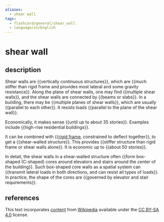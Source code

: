 ```yaml
---
aliases:
  - shear wall
tags:
  - flashcard/general/shear_wall
  - language/in/English
---
```


# shear wall

## description

Shear walls are {{vertically continuous structures}}, which are {{much stiffer than rigid frame and provides most lateral and some gravity resistance}}. Along the plane of shear walls, one may find {{multiple shear walls}}, and the shear walls are connected by {{beams or slabs}}. In a building, there may be {{multiple planes of shear walls}}, which are usually {{parallel to each other}}. It resists loads {{parallel to the plane of the shear wall}}. <!--SR:!2024-06-06,17,290!2024-06-06,17,290!2024-06-03,14,290!2024-06-02,13,270!2024-06-01,12,270!2024-06-04,15,290!2024-05-30,10,270-->

Economically, it makes sense {{until up to about 35 stories}}. Examples include {{high-rise residential buildings}}. <!--SR:!2024-05-30,10,270!2024-06-03,14,290-->

It can be combined with {{[rigid frame](rigid%20frame.md), constrained to deflect together}}, to get a {{shear-walled structure}}. This provides {{stiffer structure than rigid frame or shear walls alone}}. It is economic up to {{about 50 stories}}. <!--SR:!2024-06-05,16,290!2024-05-31,11,270!2024-06-13,18,270!2024-06-03,14,290-->

In detail, the shear walls in a shear-walled structure often {{form box-shaped (C-shaped) cores around elevators and stairs around the center of the building}}. Such box-shaped core walls as a spatial system can {{transmit lateral loads in both directions, and can resist all types of loads}}. In practice, the shape of the cores are {{governed by elevator and stair requirements}}. <!--SR:!2024-06-04,15,290!2024-05-29,9,270!2024-06-23,27,270-->

## references

This text incorporates [content](https://en.wikipedia.org/wiki/shear_wall) from [Wikipedia](Wikipedia.md) available under the [CC BY-SA 4.0](https://creativecommons.org/licenses/by-sa/4.0/) license.
